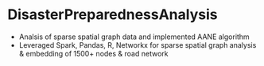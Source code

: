 # DisasterPreparednessAnalysis
- Analsis of sparse spatial graph data and implemented AANE algorithm
- Leveraged Spark, Pandas, R, Networkx for sparse spatial graph analysis & embedding of 1500+ nodes & road network

